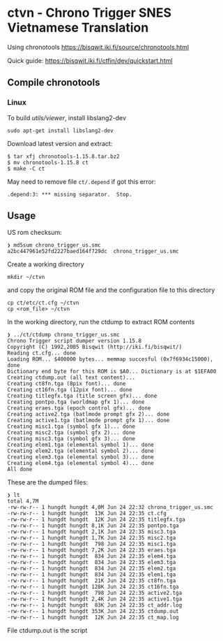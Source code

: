 # ctvn - Chrono Trigger SNES Vietnamese Translation

Using chronotools https://bisqwit.iki.fi/source/chronotools.html

Quick guide: https://bisqwit.iki.fi/ctfin/dev/quickstart.html

## Compile chronotools
### Linux
To build *utils/viewer*, install libslang2-dev
```
sudo apt-get install libslang2-dev
```

Download latest version and extract:

```
$ tar xfj chronotools-1.15.8.tar.bz2
$ mv chronotools-1.15.8 ct
$ make -C ct
```

May need to remove file ```ct/.depend``` if got this error:
```
.depend:3: *** missing separator.  Stop.
```

## Usage

US rom checksum:
```
❯ md5sum chrono_trigger_us.smc 
a2bc447961e52fd2227baed164f729dc  chrono_trigger_us.smc
```

Create a working directory
```
mkdir ~/ctvn
```
and copy the original ROM file and the configuration file to this directory
```
cp ct/etc/ct.cfg ~/ctvn
cp <rom_file> ~/ctvn
```

In the working directory, run the ctdump to extract ROM contents
```
❯ ../ct/ctdump chrono_trigger_us.smc 
Chrono Trigger script dumper version 1.15.8
Copyright (C) 1992,2005 Bisqwit (http://iki.fi/bisqwit/)
Reading ct.cfg... done
Loading ROM... $400000 bytes... memmap succesful (0x7f6934c15000), done
Dictionary end byte for this ROM is $A0... Dictionary is at $1EFA00
Creating ctdump.out (all text content)...
Creating ct8fn.tga (8pix font)... done
Creating ct16fn.tga (12pix font)... done
Creating titlegfx.tga (title screen gfx)... done
Creating pontpo.tga (worldmap gfx 1)... done
Creating eraes.tga (epoch control gfx)... done
Creating active2.tga (batlmode prompt gfx 2)... done
Creating active1.tga (batlmode prompt gfx 1)... done
Creating misc1.tga (symbol gfx 1)... done
Creating misc2.tga (symbol gfx 2)... done
Creating misc3.tga (symbol gfx 3)... done
Creating elem1.tga (elemental symbol 1)... done
Creating elem2.tga (elemental symbol 2)... done
Creating elem3.tga (elemental symbol 3)... done
Creating elem4.tga (elemental symbol 4)... done
All done
```
These are the dumped files:
```
❯ lt
total 4,7M
-rw-rw-r-- 1 hungdt hungdt 4,0M Jun 24 22:32 chrono_trigger_us.smc
-rw-rw-r-- 1 hungdt hungdt  13K Jun 24 22:35 ct.cfg
-rw-rw-r-- 1 hungdt hungdt  12K Jun 24 22:35 titlegfx.tga
-rw-rw-r-- 1 hungdt hungdt 8,1K Jun 24 22:35 pontpo.tga
-rw-rw-r-- 1 hungdt hungdt 2,1K Jun 24 22:35 misc3.tga
-rw-rw-r-- 1 hungdt hungdt 1,7K Jun 24 22:35 misc2.tga
-rw-rw-r-- 1 hungdt hungdt  798 Jun 24 22:35 misc1.tga
-rw-rw-r-- 1 hungdt hungdt 7,2K Jun 24 22:35 eraes.tga
-rw-rw-r-- 1 hungdt hungdt  834 Jun 24 22:35 elem4.tga
-rw-rw-r-- 1 hungdt hungdt  834 Jun 24 22:35 elem3.tga
-rw-rw-r-- 1 hungdt hungdt  834 Jun 24 22:35 elem2.tga
-rw-rw-r-- 1 hungdt hungdt  834 Jun 24 22:35 elem1.tga
-rw-rw-r-- 1 hungdt hungdt  21K Jun 24 22:35 ct8fn.tga
-rw-rw-r-- 1 hungdt hungdt 128K Jun 24 22:35 ct16fn.tga
-rw-rw-r-- 1 hungdt hungdt  798 Jun 24 22:35 active2.tga
-rw-rw-r-- 1 hungdt hungdt 2,4K Jun 24 22:35 active1.tga
-rw-rw-r-- 1 hungdt hungdt  83K Jun 24 22:35 ct_addr.log
-rw-rw-r-- 1 hungdt hungdt 353K Jun 24 22:35 ctdump.out
-rw-rw-r-- 1 hungdt hungdt  12K Jun 24 22:35 ct_map.log
```

File ctdump.out is the script
